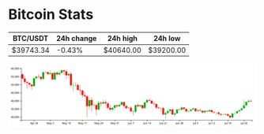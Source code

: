 # Bitcoin Stats

BTC/USDT|24h change|24h high|24h low|
|---|---|---|---|
|$39743.34|-0.43%|$40640.00|$39200.00|

<img src="./chart.svg">
